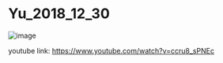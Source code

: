 # Yu_2018_12_30

![image](https://github.com/secret3557/Yu_2018_12_30/blob/master/IMG_20181228_011405.jpg)

youtube link:
https://www.youtube.com/watch?v=ccru8_sPNEc
